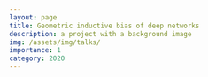 ```yaml
---
layout: page
title: Geometric inductive bias of deep networks
description: a project with a background image
img: /assets/img/talks/
importance: 1
category: 2020
---
```



